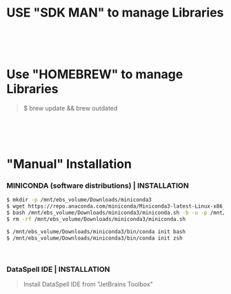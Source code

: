 # USE "SDK MAN" to manage Libraries
<br/>
<br/>
<br/>

# Use "HOMEBREW" to manage Libraries<br/>
> $ brew update && brew outdated
<br/>
<br/>
<br/>

# "Manual" Installation
### MINICONDA (software distributions) | INSTALLATION
```sh
$ mkdir -p /mnt/ebs_volume/Downloads/miniconda3
$ wget https://repo.anaconda.com/miniconda/Miniconda3-latest-Linux-x86_64.sh -O /mnt/ebs_volume/Downloads/miniconda3/miniconda.sh
$ bash /mnt/ebs_volume/Downloads/miniconda3/miniconda.sh -b -u -p /mnt/ebs_volume/Downloads/miniconda3
$ rm -rf /mnt/ebs_volume/Downloads/miniconda3/miniconda.sh

$ /mnt/ebs_volume/Downloads/miniconda3/bin/conda init bash
$ /mnt/ebs_volume/Downloads/miniconda3/bin/conda init zsh
```
<br/>

### DataSpell IDE | INSTALLATION
> Install DataSpell IDE from "JetBrains Toolbox"

<br/>
<br/>
<br/>






